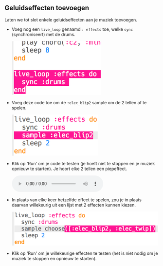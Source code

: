 ## Geluidseffecten toevoegen

Laten we tot slot enkele geluidseffecten aan je muziek toevoegen.

+ Voeg nog een `live_loop` genaamd `: effects` toe, welke `sync` (synchroniseert) met de drums.
    
    ![screenshot](images/dj-effects-loop.png)

+ Voeg deze code toe om de `:elec_blip2` sample om de 2 tellen af te spelen.
    
    ![screenshot](images/dj-effects-sample.png)

+ Klik op 'Run' om je code te testen (je hoeft niet te stoppen en je muziek opnieuw te starten). Je hoort elke 2 tellen een piepeffect.
    
    <div id="audio-preview" class="pdf-hidden">
      <audio controls preload> <source src="resources/noises.mp3" type="audio/mpeg"> Je browser ondersteunt het element <code>audio</code> niet. </audio>
    </div>
+ In plaats van elke keer hetzelfde effect te spelen, zou je in plaats daarvan willekeurig uit een lijst met 2 effecten kunnen kiezen.
    
    ![screenshot](images/dj-effects-sample-choose.png)

+ Klik op 'Run' om je willekeurige effecten te testen (het is niet nodig om je muziek te stoppen en opnieuw te starten).